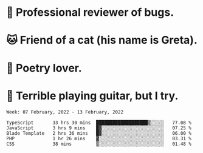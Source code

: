 # 🐛 Professional reviewer of bugs.
# 🐱 Friend of a cat (his name is Greta).
# 📜 Poetry lover.
# 🎸 Terrible playing guitar, but I try.

<!--START_SECTION:waka-->
```text
Week: 07 February, 2022 - 13 February, 2022

TypeScript       33 hrs 30 mins  ███████████████████▒░░░░░   77.08 % 
JavaScript       3 hrs 9 mins    █▓░░░░░░░░░░░░░░░░░░░░░░░   07.25 % 
Blade Template   2 hrs 36 mins   █▓░░░░░░░░░░░░░░░░░░░░░░░   06.00 % 
PHP              1 hr 26 mins    ▓░░░░░░░░░░░░░░░░░░░░░░░░   03.31 % 
CSS              38 mins         ▒░░░░░░░░░░░░░░░░░░░░░░░░   01.48 % 
```
<!--END_SECTION:waka-->
